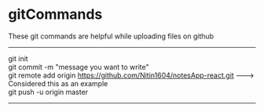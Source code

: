 # gitCommands                                                                                                                                                                       
These git commands are helpful while uploading files on github                                                                              
___________________________________________________________________________________________________________ 
git init  
git commit -m "message you want to write"               
git remote add origin https://github.com/Nitin1604/notesApp-react.git ---> Considered this as an example  
git push -u origin master    
____________________________________________________________________________________________________________

